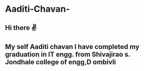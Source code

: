 # Aaditi-Chavan-
## Hi there ✌️
## My self Aaditi chavan I have completed my graduation in IT engg. from Shivajirao s. Jondhale college of engg,D ombivli
